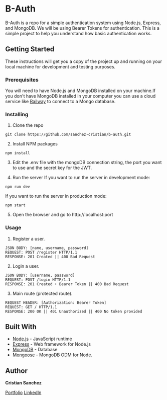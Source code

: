 # B-Auth
B-Auth is a repo for a simple authentication system using Node.js, Express, and MongoDB. We will be using Bearer Tokens for authentication. This is a simple project to help you understand how basic authentication works.

## Getting Started
These instructions will get you a copy of the project up and running on your local machine for development and testing purposes.

### Prerequisites
You will need to have Node.js and MongoDB installed on your machine.If you don't have MongoDB installed in your computer you can use a cloud service like [Railway](https://railway.app/) to connect to a Mongo database.

### Installing
1. Clone the repo
```
git clone https://github.com/sanchez-cristian/b-auth.git
```

2. Install NPM packages
```
npm install
```
3. Edit the .env file with the mongoDB connection string, the port you want to use and the secret key for the JWT.

4. Run the server
If you want to run the server in development mode:
```
npm run dev
```
If you want to run the server in production mode:
```
npm start
```
5. Open the browser and go to http://localhost:port


### Usage
1. Register a user. 
```
JSON BODY: [name, username, password]
REQUEST: POST /register HTTP/1.1 
RESPONSE: 201 Created || 400 Bad Request
```

2. Login a user.
```
JSON BODY: [username, password]
REQUEST: POST /login HTTP/1.1 
RESPONSE: 201 Created + Bearer Token || 400 Bad Request
```

3. Main route (protected route).
```
REQUEST HEADER: [Authorization: Bearer Token]
REQUEST: GET / HTTP/1.1 
RESPONSE: 200 OK || 401 Unauthorized || 400 No token provided
```

## Built With
* [Node.js](https://nodejs.org/en/) - JavaScript runtime
* [Express](https://expressjs.com/) - Web framework for Node.js
* [MongoDB](https://www.mongodb.com/) - Database
* [Mongoose](https://mongoosejs.com/) - MongoDB ODM for Node. 

## Author

**Cristian Sanchez** 

[Portfolio](https://cristian-sanchez.me)
[LinkedIn](https://www.linkedin.com/in/cristian-sanchez-dev)
